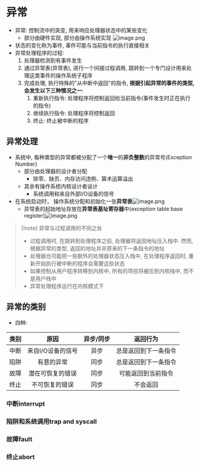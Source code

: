 # 异常
- 异常: 控制流中的突变, 用来响应处理器状态中的某些变化
	- 部分由硬件实现, 部分由操作系统实现
![image.png](https://jiunian-pic-1310185536.cos.ap-nanjing.myqcloud.com/picgo%2F20231007162039.png)
- 状态的变化称为事件, 事件可能与当前指令的执行直接相关
- 异常处理程序的过程:
	1. 处理器检测到有事件发生
	2. 通过异常表(异常表), 进行一个间接过程调用, 跳转到一个专门设计用来处理这类事件的操作系统子程序
	3. 完成处理, 执行特殊的"从中断中返回"的指令, **根据引起异常的事件的类型, 会发生以下三种情况之一**:
		1. 重新执行指令: 处理程序将控制返回给当前指令(事件发生时正在执行的指令)
		2. 继续执行指令: 处理程序将控制返回
		3. 终止: 终止被中断的程序

## 异常处理
- 系统中, 每种类型的异常都被分配了一个**唯一**的**非负整数**的异常号(Exception Number)
	- 部分由处理器的设计者分配
		- 除零、缺页、内存访问违例、算术运算溢出
	- 其余有操作系统内核设计者设计
		- 系统调用和来自外部I/O设备的信号
- 在系统启动时， 操作系统分配和初始化一张**异常表**![image.png](https://jiunian-pic-1310185536.cos.ap-nanjing.myqcloud.com/picgo%2F20231007162926.png)
	- 异常表的起始地址存放在**异常表基址寄存器**中(exception table base register)![image.png](https://jiunian-pic-1310185536.cos.ap-nanjing.myqcloud.com/picgo%2F20231007163042.png)

> [!note] 异常与过程调用的不同之处
> - 过程调用时, 在跳转到处理程序之前, 处理器将返回地址压入栈中. 然而, 根据异常的类型, 返回的地址并非原来的下一条指令的地址
> - 处理器也可能把一些额外的处理器状态压入栈中, 在处理程序返回时, 重新开始执行被中断的程序会需要这些状态
> - 如果控制从用户程序转移到内核中, 所有的项目将被压到内核栈中, 而不是用户栈中
> - 异常处理程序运行在内核模式下

## 异常的类别
- 四种:

|类别|原因|异步/同步|返回行为|
|:-:|:-:|:-:|:-:|
|中断|来自I/O设备的信号|异步|总是返回到下一条指令|
|陷阱|有意的异常|同步|总是返回到下一条指令|
|故障|潜在可恢复的错误|同步|可能返回到当前指令|
|终止|不可恢复的错误|同步|不会返回|
### 中断interrupt

### 陷阱和系统调用trap and syscall
### 故障fault
### 终止abort